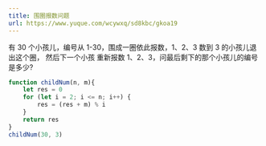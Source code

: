 ```yaml
---
title: 围圈报数问题
url: https://www.yuque.com/wcywxq/sd8kbc/gkoa19
---
```


有 30 个小孩儿，编号从 1-30，围成一圈依此报数，1、2、3 数到 3 的小孩儿退出这个圈， 然后下一个小孩 重新报数 1、2、3，问最后剩下的那个小孩儿的编号是多少?

```javascript
function childNum(n, m){
    let res = 0
    for (let i = 2; i <= n; i++) {
        res = (res + m) % i
    }
    return res
}
childNum(30, 3)
```
